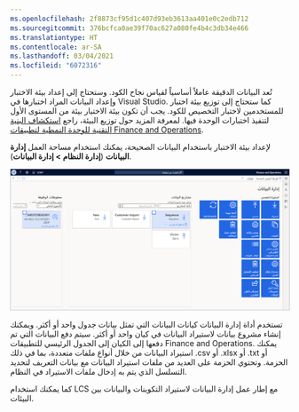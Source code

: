 ```yaml
---
ms.openlocfilehash: 2f8873cf95d1c407d93eb3613aa401e0c2edb712
ms.sourcegitcommit: 376bcfca0ae39f70ac627a080fe4b4c3db34e466
ms.translationtype: HT
ms.contentlocale: ar-SA
ms.lasthandoff: 03/04/2021
ms.locfileid: "6072316"
---
```


تُعد البيانات الدقيقة عاملاً أساسياً لقياس نجاح الكود. وستحتاج إلى إعداد بيئة الاختبار وإعداد البيانات المراد اختبارها في Visual Studio. كما ستحتاج إلى توزيع بيئة اختبار للمستخدمين لاختبار التخصيص للكود. يجب أن تكون بيئة الاختبار بيئة من المستوى الأول لتنفيذ اختبارات الوحدة فيها. لمعرفة المزيد حول توزيع البيئة، راجع [استكشاف البنية التقنية للوحدة النمطية لتطبيقات Finance and Operations](https://docs.microsoft.com/learn/modules/explore-technical-architecture-finance-operations/?azure-portal=true). 

لإعداد بيئة الاختبار باستخدام البيانات الصحيحة، يمكنك استخدام مساحة العمل **إدارة البيانات** (**إدارة النظام > إدارة البيانات**).

[ ![لقطة شاشة لمساحة عمل إدارة البيانات.](../media/data-management.png) ](../media/data-management.png#lightbox)

تستخدم أداة إدارة البيانات كيانات البيانات التي تمثل بيانات جدول واحد أو أكثر. ويمكنك إنشاء مشروع بيانات لاستيراد البيانات في كيان واحد أو أكثر. سيتم دفع البيانات التي تم دفعها إلى الكيان إلى الجدول الرئيسي للتطبيقات Finance and Operations. يمكنك استيراد البيانات من خلال أنواع ملفات متعددة، بما في ذلك ‎.csv أو ‎.xlsx أو ‎.txt أو الحزمة. وتحتوي الحزمة على العديد من ملفات استيراد البيانات مع بيانات التعريف لتحديد التسلسل الذي يتم به إدخال ملفات الاستيراد في النظام.

كما يمكنك استخدام LCS مع إطار عمل إدارة البيانات لاستيراد التكوينات والبيانات بين البيئات.
